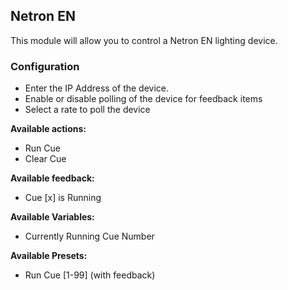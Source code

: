 ## Netron EN

This module will allow you to control a Netron EN lighting device.

### Configuration
* Enter the IP Address of the device.
* Enable or disable polling of the device for feedback items
* Select a rate to poll the device

**Available actions:**
* Run Cue
* Clear Cue

**Available feedback:**
* Cue [x] is Running

**Available Variables:**
* Currently Running Cue Number

**Available Presets:**
* Run Cue [1-99] (with feedback)